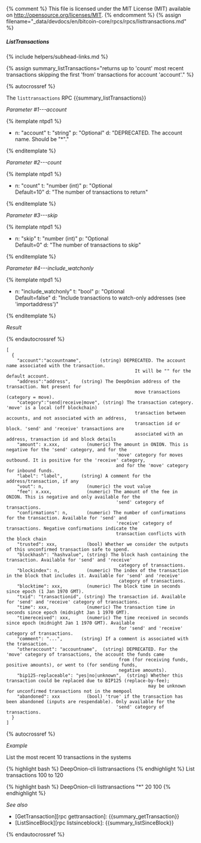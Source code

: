 {% comment %}
This file is licensed under the MIT License (MIT) available on
http://opensource.org/licenses/MIT.
{% endcomment %}
{% assign filename="_data/devdocs/en/bitcoin-core/rpcs/rpcs/listtransactions.md" %}

##### ListTransactions
{% include helpers/subhead-links.md %}

{% assign summary_listTransactions="returns up to 'count' most recent transactions skipping the first 'from' transactions for account 'account'." %}

{% autocrossref %}

The `listtransactions` RPC {{summary_listTransactions}}

*Parameter #1---account*

{% itemplate ntpd1 %}
- n: "account"
  t: "string"
  p: "Optional"
  d: "DEPRECATED. The account name. Should be \"*\"."

{% enditemplate %}

*Parameter #2---count*

{% itemplate ntpd1 %}
- n: "count"
  t: "number (int)"
  p: "Optional<br>Default=10"
  d: "The number of transactions to return"

{% enditemplate %}

*Parameter #3---skip*

{% itemplate ntpd1 %}
- n: "skip"
  t: "number (int)"
  p: "Optional<br>Default=0"
  d: "The number of transactions to skip"

{% enditemplate %}

*Parameter #4---include_watchonly*

{% itemplate ntpd1 %}
- n: "include_watchonly"
  t: "bool"
  p: "Optional<br>Default=false"
  d: "Include transactions to watch-only addresses (see 'importaddress')"

{% enditemplate %}

*Result*

{% endautocrossref %}

    [
      {
        "account":"accountname",       (string) DEPRECATED. The account name associated with the transaction.
                                                    It will be "" for the default account.
        "address":"address",    (string) The DeepOnion address of the transaction. Not present for
                                                    move transactions (category = move).
        "category":"send|receive|move", (string) The transaction category. 'move' is a local (off blockchain)
                                                    transaction between accounts, and not associated with an address,
                                                    transaction id or block. 'send' and 'receive' transactions are
                                                    associated with an address, transaction id and block details
        "amount": x.xxx,          (numeric) The amount in ONION. This is negative for the 'send' category, and for the
                                             'move' category for moves outbound. It is positive for the 'receive' category,
                                             and for the 'move' category for inbound funds.
        "label": "label",       (string) A comment for the address/transaction, if any
        "vout": n,                (numeric) the vout value
        "fee": x.xxx,             (numeric) The amount of the fee in ONION. This is negative and only available for the
                                             'send' category of transactions.
        "confirmations": n,       (numeric) The number of confirmations for the transaction. Available for 'send' and
                                             'receive' category of transactions. Negative confirmations indicate the
                                             transaction conflicts with the block chain
        "trusted": xxx,           (bool) Whether we consider the outputs of this unconfirmed transaction safe to spend.
        "blockhash": "hashvalue", (string) The block hash containing the transaction. Available for 'send' and 'receive'
                                              category of transactions.
        "blockindex": n,          (numeric) The index of the transaction in the block that includes it. Available for 'send' and 'receive'
                                              category of transactions.
        "blocktime": xxx,         (numeric) The block time in seconds since epoch (1 Jan 1970 GMT).
        "txid": "transactionid", (string) The transaction id. Available for 'send' and 'receive' category of transactions.
        "time": xxx,              (numeric) The transaction time in seconds since epoch (midnight Jan 1 1970 GMT).
        "timereceived": xxx,      (numeric) The time received in seconds since epoch (midnight Jan 1 1970 GMT). Available
                                              for 'send' and 'receive' category of transactions.
        "comment": "...",       (string) If a comment is associated with the transaction.
        "otheraccount": "accountname",  (string) DEPRECATED. For the 'move' category of transactions, the account the funds came
                                              from (for receiving funds, positive amounts), or went to (for sending funds,
                                              negative amounts).
        "bip125-replaceable": "yes|no|unknown",  (string) Whether this transaction could be replaced due to BIP125 (replace-by-fee);
                                                         may be unknown for unconfirmed transactions not in the mempool
        "abandoned": xxx          (bool) 'true' if the transaction has been abandoned (inputs are respendable). Only available for the
                                             'send' category of transactions.
      }
    ]

{% autocrossref %}

*Example*

List the most recent 10 transactions in the systems

{% highlight bash %}
DeepOnion-cli listtransactions
{% endhighlight %}
List transactions 100 to 120

{% highlight bash %}
DeepOnion-cli listtransactions "*" 20 100
{% endhighlight %}

*See also*

* [GetTransaction][rpc gettransaction]: {{summary_getTransaction}}
* [ListSinceBlock][rpc listsinceblock]: {{summary_listSinceBlock}}

{% endautocrossref %}
